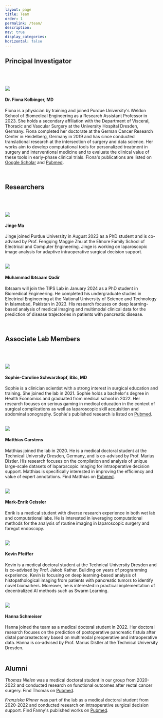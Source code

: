 ```yaml
---
layout: page
title: Team
order: 1
permalink: /team/
description: 
nav: true
display_categories: 
horizontal: false
---
```


## Principal Investigator

###### <br>

<div class="team-member">
  <img src="/assets/img/fionakolbinger.jpeg">
  <div class="team-member-info">
    <h4>Dr. Fiona Kolbinger, MD</h4>
    <p>Fiona is a physician by training and joined Purdue University's Weldon School of Biomedical Engineering as a Research Assistant Professor in 2023. She holds a secondary affiliation with the Department of Visceral, Thoracic and Vascular Surgery at the University Hospital Dresden, Germany. Fiona completed her doctorate at the German Cancer Research Center in Heidelberg, Germany in 2019 and has since conducted translational research at the intersection of surgery and data science. Her works aim to develop computational tools for personalized treatment in surgery and interventional medicine and to evaluate the clinical value of these tools in early-phase clinical trials. Fiona's publications are listed on <a href="https://scholar.google.com/citations?hl=en&user=bH4TiGUAAAAJ">Google Scholar</a> and <a href="https://pubmed.ncbi.nlm.nih.gov/?term=kolbinger+fr">Pubmed</a>.</p>
  </div>
</div>

<br>

## Researchers

###### <br>

<div class="team-member">
  <img src="/assets/img/futurehospital.png">
  <div class="team-member-info">
    <h4>Jinge Ma</h4>
    <p>Jinge joined Purdue University in August 2023 as a PhD student and is co-advised by Prof. Fengqing Maggie Zhu at the Elmore Family School of Electrical and Computer Engineering. Jinge is working on laparoscopic image analysis for adaptive intraoperative surgical decision support.</p>
  </div>
</div>

<br>

<div class="team-member">
  <img src="/assets/img/futurehospital.png">
  <div class="team-member-info">
    <h4>Muhammad Ibtsaam Qadir</h4>
    <p>Ibtsaam will join the TIPS Lab in January 2024 as a PhD student in Biomedical Engineering. He completed his undergraduate studies in Electrical Engineering at the National University of Science and Technology in Islamabad, Pakistan in 2023. His research focuses on deep learning-based analysis of medical imaging and multimodal clinical data for the prediction of disease trajectories in patients with pancreatic disease.</p>
  </div>
</div>

<br>

## Associate Lab Members

###### <br>

<div class="team-member">
  <img src="/assets/img/futurehospital.png">
  <div class="team-member-info">
    <h4>Sophie-Caroline Schwarzkopf, BSc, MD</h4>
    <p>Sophie is a clinician scientist with a strong interest in surgical education and training. She joined the lab in 2021. Sophie holds a bachelor's degree in Health Economics and graduated from medical school in 2022. Her research focuses on serious gaming in medical education in the context of surgical complications as well as laparoscopic skill acquisition and abdominal sonography. Sophie's published research is listed on <a href="https://pubmed.ncbi.nlm.nih.gov/?term=schwarzkopf+sc">Pubmed</a>.</p>
  </div>
</div>

<br>

<div class="team-member">
  <img src="/assets/img/futurehospital.png">
  <div class="team-member-info">
    <h4>Matthias Carstens</h4>
    <p>Matthias joined the lab in 2020. He is a medical doctoral student at the Technical University Dresden, Germany, and is co-advised by Prof. Marius Distler. His research focuses on the compilation and analysis of unique large-scale datasets of laparoscopic imaging for intraoperative decision support. Matthias is specifically interested in improving the efficiency and value of expert annotations. Find Matthias on <a href="https://pubmed.ncbi.nlm.nih.gov/?term=matthias+carstens">Pubmed</a>.</p>
  </div>
</div>

<br>

<div class="team-member">
  <img src="/assets/img/futurehospital.png">
  <div class="team-member-info">
    <h4>Mark-Enrik Geissler</h4>
    <p>Enrik is a medical student with diverse research experience in both wet lab and computational labs. He is interested in leveraging computational methods for the analysis of routine imaging in laparoscopic surgery and foregut endoscopy.</p>
  </div>
</div>

<br>

<div class="team-member">
  <img src="/assets/img/futurehospital.png">
  <div class="team-member-info">
    <h4>Kevin Pfeiffer</h4>
    <p>Kevin is a medical doctoral student at the Technical University Dresden and is co-advised by Prof. Jakob Kather. Building on years of programming experience, Kevin is focusing on deep learning-based analysis of histopathological imaging from patients with pancreatic tumors to identify novel biomarkers. Moreover, he is interested in practical implementation of decentralized AI methods such as Swarm Learning. </p>
  </div>
</div>

<br>

<div class="team-member">
  <img src="/assets/img/futurehospital.png">
  <div class="team-member-info">
    <h4>Hanna Schmeiser</h4>
    <p style="margin: 0;">Hanna joined the team as a medical doctoral student in 2022. Her doctoral research focuses on the prediction of postoperative pancreatic fistula after distal pancreatectomy based on multimodal preoperative and intraoperative data. Hanna is co-advised by Prof. Marius Distler at the Technical University Dresden. </p>
  </div>
</div>

<br>

## Alumni

*Thomas Nielen* was a medical doctoral student in our group from 2020-2022 and conducted research on functional outcomes after rectal cancer surgery. Find Thomas on [Pubmed](https://pubmed.ncbi.nlm.nih.gov/?term=nielen+tp).

*Franziska Rinner* was part of the lab as a medical doctoral student from 2020-2022 and conducted research on intraoperative surgical decision support. Find Fanny's published works on [Pubmed](https://pubmed.ncbi.nlm.nih.gov/?term=franziska+rinner).

<br>